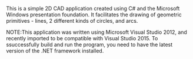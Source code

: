 This is a simple 2D CAD application created using C# and the Microsoft Windows presentation foundation. It facilitates
the drawing of geometric primitives - lines, 2 different kinds of circles, and arcs.

NOTE:This application was written using Microsoft Visual Studio 2012, and recently imported to be compatible with Visual Studio 2015. To ssuccessfully build and run the program, you need to have the latest version of the .NET framework installed.
